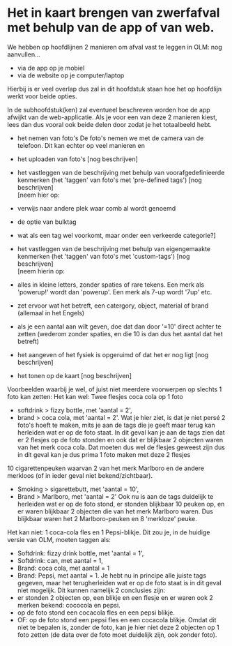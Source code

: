 # Het in kaart brengen van zwerfafval met behulp van de app of van web.

We hebben op hoofdlijnen 2 manieren om afval vast te leggen in OLM: nog aanvullen...
- via de app op je mobiel
- via de website op je computer/laptop

Hierbij is er veel overlap dus zal in dit hoofdstuk staan hoe het op hoofdlijn werkt voor beide opties.

In de subhoofdstuk(ken) zal eventueel beschreven worden hoe de app afwijkt van de web-applicatie.
Als je voor een van deze 2 manieren kiest, lees dan dus vooral ook beide delen door zodat je het totaalbeeld hebt. 

- het nemen van foto's
De foto's nemen we met de camera van de telefoon. Dit kan echter op veel manieren en 


- het uploaden van foto's
[nog beschrijven]<br>

- het vastleggen van de beschrijving met behulp van voorafgedefinieerde kenmerken (het 'taggen' van foto's met 'pre-defined tags')
[nog beschrijven]<br>
[neem hier op:
- verwijs naar andere plek waar comb al wordt genoemd
- de optie van bulktag
- wat als een tag wel voorkomt, maar onder een verkeerde categorie?]

- het vastleggen van de beschrijving met behulp van eigengemaakte kenmerken (het 'taggen' van foto's met 'custom-tags')
[nog beschrijven]<br>
[neem hierin op:
- alles in kleine letters, zonder spaties of rare tekens. Een merk als 'powerup!' wordt dan 'powerup'. Een merk als 7-up wordt '7up' etc.
- zet ervoor wat het betreft, een catergory, object, material of brand (allemaal in het Engels)
- als je een aantal aan wilt geven, doe dat dan door '=10' direct achter te zetten (wederom zonder spaties, en die 10 is dan dus het aantal dat het betreft)

- het aangeven of het fysiek is opgeruimd of dat het er nog ligt
[nog beschrijven]<br>

- het tonen op de kaart
[nog beschrijven]<br>




Voorbeelden waarbij je wel, of juist niet meerdere voorwerpen op slechts 1 foto kan zetten:
Het kan wel:
Twee flesjes coca cola op 1 foto 
- softdrink > fizzy bottle, met 'aantal = 2',
- brand > coca cola, met 'aantal = 2'.
Wat je hier ziet, is dat je niet persé 2 foto's hoeft te maken, mits je aan de tags die je geeft maar terug kan herleiden wat er op de foto staat.
In dit geval kan je aan de tags zien dat er 2 flesjes op de foto stonden en ook dat er blijkbaar 2 objecten waren van het merk coca cola. Dat moeten dus wel de flesjes geweest zijn dus in dit geval kan je dus prima 1 foto maken met deze 2 flesjes

10 cigarettenpeuken waarvan 2 van het merk Marlboro en de andere merkloos (of in ieder geval niet bekend/zichtbaar).
- Smoking > sigarettebutt, met 'aantal = 10',
- Brand > Marlboro, met 'aantal = 2'
Ook nu is aan de tags duidelijk te herleiden wat er op de foto stond, er stonden blijkbaar 10 peuken op, en er waren blijkbaar 2 objecten die van het merk Marlboro waren. Dus blijkbaar waren het 2 Marlboro-peuken en 8 'merkloze' peuke.

Het kan niet:
1 coca-cola fles en 1 Pepsi-blikje.
Dit zou je, in de huidige versie van OLM, moeten taggen als:
- Softdrink: fizzy drink bottle, met 'aantal = 1',
- Softdrink: can, met aantal = 1,
- Brand: coca cola, met aantal = 1
- Brand: Pepsi, met aantal = 1.
Je hebt nu in principe alle juiste tags gegeven, maar het terugherleiden wat er op de foto staat is in dit geval niet mogelijk. Dit kunnen namelijk 2 conclusies zijn:
- er stonden 2 objecten op, een blikje en een flesje en er waren ook 2 merken bekend: cococola en pepsi.
- op de foto stond een cocacola fles en een pepsi blikje.
- OF: op de foto stond een pepsi fles en een cocacola blikje.
Omdat dit niet te bepalen is, zonder de foto, kan je hier niet deze 2 objecten op 1 foto zetten (de data over de foto moet duidelijk zijn, ook zonder foto).
